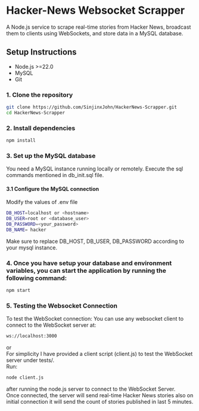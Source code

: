 # Hacker-News Websocket Scrapper
A Node.js service to scrape real-time stories from Hacker News, broadcast them to clients using WebSockets, and store data in a MySQL database.

## Setup Instructions
- Node.js >=22.0
- MySQL
- Git

### 1. Clone the repository

```bash
git clone https://github.com/SinjinxJohn/HackerNews-Scrapper.git
cd HackerNews-Scrapper
```

### 2. Install dependencies
```bash
npm install
```

### 3. Set up the MySQL database
You need a MySQL instance running locally or remotely.
Execute the sql commands mentioned in db_init.sql file.

#### 3.1 Configure the MySQL connection
Modify the values of .env file
```bash
DB_HOST=localhost or <hostname>
DB_USER=root or <database_user>
DB_PASSWORD=<your_password>
DB_NAME= hacker
```

Make sure to replace DB_HOST, DB_USER, DB_PASSWORD according to your mysql instance.

### 4. Once you have setup your database and environment variables, you can start the application by running the following command:
```bash
npm start
```

### 5. Testing the Websocket Connection
To test the WebSocket connection:
You can use any websocket client to connect to the WebSocket server at:
```bash
ws://localhost:3000
```

or  
For simplicity I have provided a client script (client.js) to test the WebSocket server under tests/.  
Run:
```bash
node client.js
```
after running the node.js server to connect to the WebSocket Server.  
Once connected, the server will send real-time Hacker News stories also on initial connection it will send the count of stories published in last 5 minutes.


